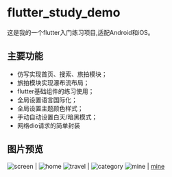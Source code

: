 # flutter_study_demo

这是我的一个flutter入门练习项目,适配Android和iOS。

## 主要功能

- 仿写实现首页、搜索、旅拍模块；
- 旅拍模块实现瀑布流布局；
- flutter基础组件的练习使用；
- 全局设置语言国际化；
- 全局设置主题颜色样式；
- 手动自动设置白天/暗黑模式；
- 网络dio请求的简单封装


## 图片预览
  ![screen](https://github.com/Lester2020/VideoFilterDemo/blob/main/thumb/flutter_screen.gif) | ![home](https://github.com/Lester2020/VideoFilterDemo/blob/main/thumb/001.jpg)
  ![travel](https://github.com/Lester2020/VideoFilterDemo/blob/main/thumb/002.jpg) | ![category](https://github.com/Lester2020/VideoFilterDemo/blob/main/thumb/003.jpg)
  ![mine](https://github.com/Lester2020/VideoFilterDemo/blob/main/thumb/004.jpg) | [mine](https://github.com/Lester2020/VideoFilterDemo/blob/main/thumb/005.jpg)